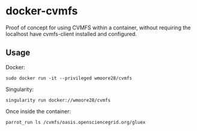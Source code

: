 # docker-cvmfs

Proof of concept for using CVMFS within a container, without requiring the 
localhost have cvmfs-client installed and configured.

## Usage

Docker:
```
sudo docker run -it --privileged wmoore28/cvmfs
```

Singularity:
```
singularity run docker://wmoore28/cvmfs
```

Once inside the container:
```
parrot_run ls /cvmfs/oasis.opensciencegrid.org/gluex
```

